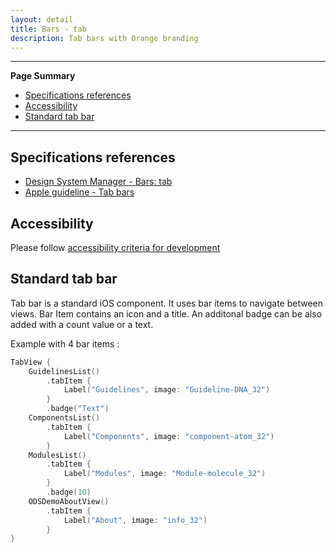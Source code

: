 ```yaml
---
layout: detail
title: Bars - tab
description: Tab bars with Orange branding
---
```


---

**Page Summary**

* [Specifications references](#specifications-references)
* [Accessibility](#accessibility)
* [Standard tab bar](#standard-tab-bar)

---

## Specifications references

- [Design System Manager - Bars: tab](https://system.design.orange.com/0c1af118d/p/08dab8-bars-tab/b/778ed0)
- [Apple guideline - Tab bars](https://developer.apple.com/design/human-interface-guidelines/components/navigation-and-search/tab-bars/)

## Accessibility

Please follow [accessibility criteria for development](https://a11y-guidelines.orange.com/en/mobile/ios/)

## Standard tab bar

Tab bar is a standard iOS component. It uses bar items to navigate between views.
Bar Item contains an icon and a title.
An additonal badge can be also added with a count value or a text.

Example with 4 bar items :

```swift
TabView {
    GuidelinesList()
        .tabItem {
            Label("Guidelines", image: "Guideline-DNA_32")
        }
        .badge("Text")
    ComponentsList()
        .tabItem {
            Label("Components", image: "component-atom_32")
        }
    ModulesList()
        .tabItem {
            Label("Modules", image: "Module-molecule_32")
        }
        .badge(10)
    ODSDemoAboutView()
        .tabItem {
            Label("About", image: "info_32")
        }
}
```
